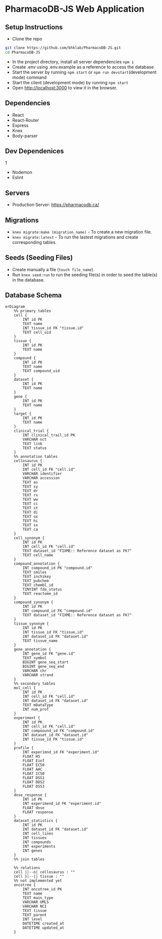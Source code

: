 # PharmacoDB-JS Web Application

## Setup Instructions

-   Clone the repo

```bash
git clone https://github.com/bhklab/PharmacoDB-JS.git
cd PharmacoDB-JS
```

-   In the project directory, install all server dependencies `npm i`
-   Create .env using .env.example as a reference to access the database
-   Start the server by running `npm start` or `npm run devstart`(development mode) command
-   Start the client (development mode) by running `npm start`
-   Open [http://localhost:3000](http://localhost:3000) to view it in the browser.

## Dependencies

-   React
-   React-Router
-   Express
-   Knex
-   Body-parser

## Dev Dependenices
1
-   Nodemon
-   Eslint

## Servers

-   Production Server: https://pharmacodb.ca/

## Migrations

-   `knex migrate:make (migration_name)` - To create a new migration file.
-   `knex migrate:latest` - To run the lastest migrations and create corresponding tables.

## Seeds (Seeding Files)

-   Create manually a file (`touch file_name`).
-   Run `knex seed:run` to run the seeding file(s) in order to seed the table(s) in the database.

## Database Schema

```mermaid
erDiagram
    %% primary tables
    cell {
        INT id PK
        TEXT name
        INT tissue_id FK "tissue.id"
        TEXT cell_uid
    }
    tissue {
        INT id PK
        TEXT name
    }
    compound {
        INT id PK
        TEXT name
        TEXT compound_uid
    }
    dataset {
        INT id PK
        TEXT name
    }
    gene {
        INT id PK
        TEXT name
    }
    target {
        INT id PK
        TEXT name
    }
    clinical_trial {
        INT clinical_trail_id PK
        VARCHAR nct
        TEXT link
        TEXT status
    }
    %% annotation tables
    cellosaurus {
        INT id PK
        INT cell_id FK "cell.id"
        VARCHAR identifier
        VARCHAR accession
        TEXT as
        TEXT sy
        TEXT dr
        TEXT rx
        TEXT ww
        TEXT cc
        TEXT st
        TEXT di
        TEXT ox
        TEXT hi
        TEXT sx
        TEXT ca
    }
    cell_synonym {
        INT id PK
        INT cell_id FK "cell.id"
        TEXT dataset_id "FIXME:: Reference dataset as FK?"
        TEXT cell_name
    }
    compound_annotation {
        INT compound_id PK "compound.id"
        TEXT smiles
        TEXT inchikey
        TEXT pubchem
        TEXT chembl_id
        TINYINT fda_status
        TEXT reactome_id
    }
    compound_synonym {
        INT id PK
        INT compound_id FK "compound.id"
        TEXT dataset_id "FIXME:: Reference dataset as FK?"
    }
    tissue_synonym {
        INT id PK
        INT tissue_id FK "tissue.id"
        INT dataset_id FK "dataset.id"
        TEXT tissue_name
    }
    gene_annotation {
        INT gene_id FK "gene.id"
        TEXT symbol
        BIGINT gene_seq_start
        BIGINT gene_seq_end
        VARCHAR chr
        VARCHAR strand
    }
    %% secondary tables
    mol_cell {
        INT id PK
        INT cell_id FK "cell.id"
        INT dataset_id FK "dataset.id"
        TEXT mDataType
        INT num_prof
    }
    experiment {
        INT id PK
        INT cell_id FK "cell.id"
        INT compoound_id FK "compound.id"
        INT dataset_id FK "dataset.id"
        INT tissue_id FK "tissue.id"
    }
    profile {
        INT experimnd_id FK "experiment.id"
        FLOAT HS
        FLOAT Einf
        FLOAT EC50
        FLOAT AAC
        FLOAT IC50
        FLOAT DSS1
        FLOAT DDS2
        FLOAT DSS3
    }
    dose_response {
        INT id PK
        INT experimend_id FK "experiment.id"
        FLOAT dose
        FLOAT response
    }
    dataset_statistics {
        INT id PK
        INT dataset_id FK "dataset.id"
        INT cell_lines
        INT tissues
        INT compounds
        INT experiments
        INT genes
    }
    %% join tables

    %% relations
    cell ||--o| cellosaurus : ""
    cell }|--|| tissue : ""
    %% not implemented yet
    oncotree {
        INT oncotree_id PK
        TEXT name
        TEXT main_type
        VARCHAR UMLS
        VARCHAR NCI
        TEXT tissue
        TEXT parent
        INT level
        DATETIME created_at
        DATETIME updated_at
    }


```
